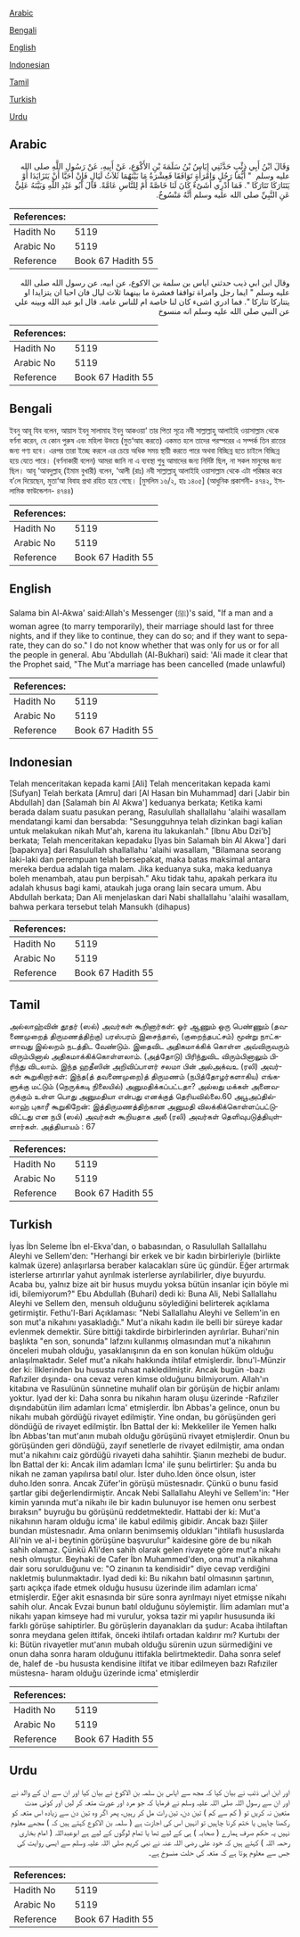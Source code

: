 [Arabic](#arabic)

[Bengali](#bengali)

[English](#english)

[Indonesian](#indonesian)

[Tamil](#tamil)

[Turkish](#turkish)

[Urdu](#urdu)

## Arabic


<div dir="rtl" lang="ar" style={{fontSize:'larger',backgroundColor:'#f8f9fa',padding:20}}>
وَقَالَ ابْنُ أَبِي ذِئْبٍ حَدَّثَنِي إِيَاسُ بْنُ سَلَمَةَ بْنِ الأَكْوَعِ، عَنْ أَبِيهِ، عَنْ رَسُولِ اللَّهِ صلى الله عليه وسلم ‏ "‏ أَيُّمَا رَجُلٍ وَامْرَأَةٍ تَوَافَقَا فَعِشْرَةُ مَا بَيْنَهُمَا ثَلاَثُ لَيَالٍ فَإِنْ أَحَبَّا أَنْ يَتَزَايَدَا أَوْ يَتَتَارَكَا تَتَارَكَا ‏"‏‏.‏ فَمَا أَدْرِي أَشَىْءٌ كَانَ لَنَا خَاصَّةً أَمْ لِلنَّاسِ عَامَّةً‏.‏ قَالَ أَبُو عَبْدِ اللَّهِ وَبَيَّنَهُ عَلِيٌّ عَنِ النَّبِيِّ صلى الله عليه وسلم أَنَّهُ مَنْسُوخٌ‏.‏
</div>
<div style={{backgroundColor:'#f8f9fa',padding:20, marginBottom: 10}}><table> <thead> <tr> <th>References:</th> <th></th> </tr> </thead> <tbody><tr><td>Hadith No</td><td>5119</td></tr><tr><td>Arabic No</td><td>5119</td></tr><tr><td>Reference</td><td>Book 67 Hadith 55</td></tr></tbody></table></div>


<div dir="rtl" lang="ar" style={{fontSize:'larger',backgroundColor:'#f8f9fa',padding:20}}>
وقال ابن ابي ذيب حدثني اياس بن سلمة بن الاكوع، عن ابيه، عن رسول الله صلى الله عليه وسلم " ايما رجل وامراة توافقا فعشرة ما بينهما ثلاث ليال فان احبا ان يتزايدا او يتتاركا تتاركا ". فما ادري اشىء كان لنا خاصة ام للناس عامة. قال ابو عبد الله وبينه علي عن النبي صلى الله عليه وسلم انه منسوخ
</div>
<div style={{backgroundColor:'#f8f9fa',padding:20, marginBottom: 10}}><table> <thead> <tr> <th>References:</th> <th></th> </tr> </thead> <tbody><tr><td>Hadith No</td><td>5119</td></tr><tr><td>Arabic No</td><td>5119</td></tr><tr><td>Reference</td><td>Book 67 Hadith 55</td></tr></tbody></table></div>

## Bengali


<div dir="ltr" lang="bn" style={{fontSize:'larger',backgroundColor:'#f8f9fa',padding:20}}>
ইবনু আবূ যিব বলেন, আয়াস ইবনু সালামাহ ইবনু আকওয়া‘ তার পিতা সূত্রে নবী সাল্লাল্লাহু আলাইহি ওয়াসাল্লাম থেকে বর্ণনা করেন, যে কোন পুরুষ এবং মহিলা উভয়ে (মুত‘আহ করতে) একমত হলে তাদের পরস্পরের এ সম্পর্ক তিন রাতের জন্য গণ্য হবে। এরপর তারা ইচ্ছে করলে এর চেয়ে অধিক সময় স্থায়ী করতে পারে অথবা বিচ্ছিন্ন হতে চাইলে বিচ্ছিন্ন হয়ে যেতে পারে। (বর্ণনাকারী বলেন) আমরা জানি না এ ব্যবস্থা শুধু আমাদের জন্য নির্দিষ্ট ছিল, না সকল মানুষের জন্য ছিল। আবূ ‘আবদুল্লাহ্ (ইমাম বুখারী) বলেন, ‘আলী (রাঃ) নবী সাল্লাল্লাহু আলাইহি ওয়াসাল্লাম থেকে এটা পরিষ্কার করে ব’লে দিয়েছেন, মুতা‘আ বিবাহ প্রথা রহিত হয়ে গেছে। [মুসলিম ১৬/২, হাঃ ১৪০৫] (আধুনিক প্রকাশনী- ৪৭৪২, ইসলামিক ফাউন্ডেশন- ৪৭৪৪)
</div>
<div style={{backgroundColor:'#f8f9fa',padding:20, marginBottom: 10}}><table> <thead> <tr> <th>References:</th> <th></th> </tr> </thead> <tbody><tr><td>Hadith No</td><td>5119</td></tr><tr><td>Arabic No</td><td>5119</td></tr><tr><td>Reference</td><td>Book 67 Hadith 55</td></tr></tbody></table></div>

## English


<div dir="ltr" lang="en" style={{fontSize:'larger',backgroundColor:'#f8f9fa',padding:20}}>
Salama bin Al-Akwa' said:Allah's Messenger (ﷺ)'s said, "If a man and a woman agree (to marry temporarily), their marriage should last for three nights, and if they like to continue, they can do so; and if they want to separate, they can do so." I do not know whether that was only for us or for all the people in general. Abu 'Abdullah (Al-Bukhari) said: 'Ali made it clear that the Prophet said, "The Mut'a marriage has been cancelled (made unlawful)
</div>
<div style={{backgroundColor:'#f8f9fa',padding:20, marginBottom: 10}}><table> <thead> <tr> <th>References:</th> <th></th> </tr> </thead> <tbody><tr><td>Hadith No</td><td>5119</td></tr><tr><td>Arabic No</td><td>5119</td></tr><tr><td>Reference</td><td>Book 67 Hadith 55</td></tr></tbody></table></div>

## Indonesian


<div dir="ltr" lang="id" style={{fontSize:'larger',backgroundColor:'#f8f9fa',padding:20}}>
Telah menceritakan kepada kami [Ali] Telah menceritakan kepada kami [Sufyan] Telah berkata [Amru] dari [Al Hasan bin Muhammad] dari [Jabir bin Abdullah] dan [Salamah bin Al Akwa'] keduanya berkata; Ketika kami berada dalam suatu pasukan perang, Rasulullah shallallahu 'alaihi wasallam mendatangi kami dan bersabda: "Sesungguhnya telah dizinkan bagi kalian untuk melakukan nikah Mut'ah, karena itu lakukanlah." [Ibnu Abu Dzi'b] berkata; Telah menceritakan kepadaku [Iyas bin Salamah bin Al Akwa'] dari [bapaknya] dari Rasulullah shallallahu 'alaihi wasallam, "Bilamana seorang laki-laki dan perempuan telah bersepakat, maka batas maksimal antara mereka berdua adalah tiga malam. Jika keduanya suka, maka keduanya boleh menambah, atau pun berpisah." Aku tidak tahu, apakah perkara itu adalah khusus bagi kami, ataukah juga orang lain secara umum. Abu Abdullah berkata; Dan Ali menjelaskan dari Nabi shallallahu 'alaihi wasallam, bahwa perkara tersebut telah Mansukh (dihapus)
</div>
<div style={{backgroundColor:'#f8f9fa',padding:20, marginBottom: 10}}><table> <thead> <tr> <th>References:</th> <th></th> </tr> </thead> <tbody><tr><td>Hadith No</td><td>5119</td></tr><tr><td>Arabic No</td><td>5119</td></tr><tr><td>Reference</td><td>Book 67 Hadith 55</td></tr></tbody></table></div>

## Tamil


<div dir="ltr" lang="ta" style={{fontSize:'larger',backgroundColor:'#f8f9fa',padding:20}}>
அல்லாஹ்வின் தூதர் (ஸல்) அவர்கள் கூறினார்கள்: ஓர் ஆணும் ஒரு பெண்ணும் (தவணைமுறைத் திருமணத்திற்கு) பரஸ்பரம் இசைந்தால், (குறைந்தபட்சம்) மூன்று நாட்களாவது இல்லறம் நடத்திட வேண்டும். இதைவிட அதிகமாக்கிக் கொள்ள அவ்விருவரும் விரும்பினால் அதிகமாக்கிக்கொள்ளலாம். (அத்தோடு) பிரிந்துவிட விரும்பினாலும் பிரிந்து விடலாம். இந்த ஹதீஸின் அறிவிப்பாளர் சலமா பின் அல்அக்வஉ (ரலி) அவர்கள் கூறுகிறார்கள்: இந்த(த் தவணைமுறை)த் திருமணம் (நபித்தோழர்களாகிய) எங்களுக்கு மட்டும் (நெருக்கடி நிலையில்) அனுமதிக்கப்பட்டதா? அல்லது மக்கள் அனைவருக்கும் உள்ள பொது அனுமதியா என்பது எனக்குத் தெரியவில்லை.60 அபூஅப்தில்லாஹ் புகாரீ கூறுகிறேன்: இத்திருமணத்திற்கான அனுமதி விலக்கிக்கொள்ளப்பட்டுவிட்டது என நபி (ஸல்) அவர்கள் கூறியதாக அலீ (ரலி) அவர்கள் தெளிவுபடுத்தியுள்ளார்கள். அத்தியாயம் : 67
</div>
<div style={{backgroundColor:'#f8f9fa',padding:20, marginBottom: 10}}><table> <thead> <tr> <th>References:</th> <th></th> </tr> </thead> <tbody><tr><td>Hadith No</td><td>5119</td></tr><tr><td>Arabic No</td><td>5119</td></tr><tr><td>Reference</td><td>Book 67 Hadith 55</td></tr></tbody></table></div>

## Turkish


<div dir="ltr" lang="tr" style={{fontSize:'larger',backgroundColor:'#f8f9fa',padding:20}}>
İyas İbn Seleme İbn el-Ekva'dan, o babasından, o Rasulullah Sallallahu Aleyhi ve Sellem'den: "Herhangi bir erkek ve bir kadın birbirleriyle (birlikte kalmak üzere) anlaşırlarsa beraber kalacakları süre üç gündür. Eğer artırmak isterlerse artırırlar yahut ayrılmak isterlerse ayrılabilirler, diye buyurdu. Acaba bu, yalnız bize ait bir husus muydu yoksa bütün insanlar için böyle mi idi, bilemiyorum?" Ebu Abdullah (Buhari) dedi ki: Buna Ali, Nebi Sallallahu Aleyhi ve Sellem den, mensuh olduğunu söylediğini belirterek açıklama getirmiştir. Fethu'l-Bari Açıklaması: "Nebi Sallallahu Aleyhi ve Sellem'in en son mut'a nikahını yasakladığı." Mut'a nikahı kadın ile belli bir süreye kadar evlenmek demektir. Süre bittiği takdirde birbirlerinden ayrılırlar. Buhari'nin başlıkta "en son, sonunda" lafzını kullanmış olmasından mut'a nikahının önceleri mubah olduğu, yasaklanışının da en son konulan hüküm olduğu anlaşılmaktadır. Selef mut'a nikahı hakkında ihtilaf etmişlerdir. İbnu'l-Münzir der ki: İlklerinden bu hususta ruhsat nakledilmiştir. Ancak bugün -bazı Rafıziler dışında- ona cevaz veren kimse olduğunu bilmiyorum. Allah'ın kitabına ve Rasulünün sünnetine muhalif olan bir görüşün de hiçbir anlamı yoktur. Iyad der ki: Daha sonra bu nikahın haram oluşu üzerinde -Rafıziler dışındabütün ilim adamları İcma' etmişlerdir. İbn Abbas'a gelince, onun bu nikahı mubah gördüğü rivayet edilmiştir. Yine ondan, bu görüşünden geri döndüğü de rivayet edilmiştir. İbn Battal der ki: Mekkeliler ile Yemen halkı İbn Abbas'tan mut'anın mubah olduğu görüşünü rivayet etmişlerdir. Onun bu görüşünden geri döndüğü, zayıf senetlerle de rivayet edilmiştir, ama ondan mut'a nikahını caiz gördüğü rivayeti daha sahihtir. Şianın mezhebi de budur. İbn Battal der ki: Ancak ilim adamları İcma' ile şunu belirtirler: Şu anda bu nikah ne zaman yapılırsa batıl olur. İster duho.lden önce olsun, ister duho.lden sonra. Ancak Züfer'in görüşü müstesnadır. Çünkü o bunu fasid şartlar gibi değerlendirmiştir. Ancak Nebi Sallallahu Aleyhi ve Sellem'in: "Her kimin yanında mut'a nikahı ile bir kadın bulunuyor ise hemen onu serbest bıraksın" buyruğu bu görüşünü reddetmektedir. Hattabi der ki: Mut'a nikahının haram olduğu icma' ile kabul edilmiş gibidir. Ancak bazı Şiiler bundan müstesnadır. Ama onların benimsemiş oldukları "ihtilaflı hususlarda Ali'nin ve al-i beytinin görüşüne başvurulur" kaidesine göre de bu nikah sahih olamaz. Çünkü A1i'den sahih olarak gelen rivayete göre mut'a nikahı nesh olmuştur. Beyhaki de Cafer İbn Muhammed'den, ona mut'a nikahına dair soru sorulduğunu ve: "O zinanın ta kendisidir" diye cevap verdiğini nakletmiş bulunmaktadır. Iyad dedi ki: Bu nikahın batıl olmasının şartının, şartı açıkça ifade etmek olduğu hususu üzerinde ilim adamları icma' etmişlerdir. Eğer akit esnasında bir süre sonra ayrılmayı niyet etmişse nikahı sahih olur. Ancak Evzai bunun batıl olduğunu söylemiştir. İlim adamları mut'a nikahı yapan kimseye had mi vurulur, yoksa tazir mi yapılır hususunda iki farklı görüşe sahiptirler. Bu görüşlerin dayanakları da şudur: Acaba ihtilaftan sonra meydana gelen ittifak, önceki ihtilafı ortadan kaldırır mı? Kurtubı der ki: Bütün rivayetler mut'anın mubah olduğu sürenin uzun sürmediğini ve onun daha sonra haram olduğunu ittifakla belirtmektedir. Daha sonra selef de, halef de -bu hususta kendisine iltifat ve itibar edilmeyen bazı Rafıziler müstesna- haram olduğu üzerinde icma' etmişlerdir
</div>
<div style={{backgroundColor:'#f8f9fa',padding:20, marginBottom: 10}}><table> <thead> <tr> <th>References:</th> <th></th> </tr> </thead> <tbody><tr><td>Hadith No</td><td>5119</td></tr><tr><td>Arabic No</td><td>5119</td></tr><tr><td>Reference</td><td>Book 67 Hadith 55</td></tr></tbody></table></div>

## Urdu


<div dir="rtl" lang="ur" style={{fontSize:'larger',backgroundColor:'#f8f9fa',padding:20}}>
اور ابن ابی ذئب نے بیان کیا کہ مجھ سے ایاس بن سلمہ بن الاکوع نے بیان کیا اور ان سے ان کے والد نے اور ان سے رسول اللہ صلی اللہ علیہ وسلم نے فرمایا کہ جو مرد اور عورت متعہ کر لیں اور کوئی مدت متعین نہ کریں تو ( کم سے کم ) تین دن، تین رات مل کر رہیں، پھر اگر وہ تین دن سے زیادہ اس متعہ کو رکھنا چاہیں یا ختم کرنا چاہیں تو انہیں اس کی اجازت ہے ( سلمہ بن الاکوع کہتے ہیں کہ ) مجھے معلوم نہیں یہ حکم صرف ہمارے ( صحابہ ) ہی کے لیے تھا یا تمام لوگوں کے لیے ہے ابوعبداللہ ( امام بخاری رحمہ اللہ ) کہتے ہیں کہ خود علی رضی اللہ عنہ نے نبی کریم صلی اللہ علیہ وسلم سے ایسی روایت کی جس سے معلوم ہوتا ہے کہ متعہ کی حلت منسوخ ہے۔
</div>
<div style={{backgroundColor:'#f8f9fa',padding:20, marginBottom: 10}}><table> <thead> <tr> <th>References:</th> <th></th> </tr> </thead> <tbody><tr><td>Hadith No</td><td>5119</td></tr><tr><td>Arabic No</td><td>5119</td></tr><tr><td>Reference</td><td>Book 67 Hadith 55</td></tr></tbody></table></div>